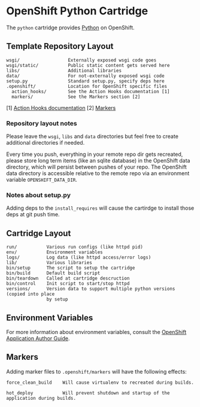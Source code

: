 # OpenShift Python Cartridge

The `python` cartridge provides [Python](http://www.python.org/) on OpenShift.

## Template Repository Layout

    wsgi/                  Externally exposed wsgi code goes
    wsgi/static/           Public static content gets served here
    libs/                  Additional libraries
    data/                  For not-externally exposed wsgi code
    setup.py               Standard setup.py, specify deps here
    .openshift/            Location for OpenShift specific files
      action_hooks/        See the Action Hooks documentation [1]
      markers/             See the Markers section [2]

\[1\] [Action Hooks documentation](https://github.com/openshift/origin-server/blob/master/node/README.writing_applications.md#action-hooks)
\[2\] [Markers](#markers)

### Repository layout notes

Please leave the `wsgi`, `libs` and `data` directories but feel free to create additional
directories if needed.

Every time you push, everything in your remote repo dir gets recreated, please
store long term items (like an sqlite database) in the OpenShift data
directory, which will persist between pushes of your repo.
The OpenShift data directory is accessible relative to the remote repo via an
environment variable `OPENSHIFT_DATA_DIR`.

### Notes about setup.py

Adding deps to the `install_requires` will cause the cartirdge to install those
deps at git push time.

## Cartridge Layout

    run/           Various run configs (like httpd pid)
    env/           Environment variables
    logs/          Log data (like httpd access/error logs)
    lib/           Various libraries
    bin/setup      The script to setup the cartridge
    bin/build      Default build script
    bin/teardown   Called at cartridge descruction
    bin/control    Init script to start/stop httpd
    versions/      Version data to support multiple python versions (copied into place
                   by setup

## Environment Variables

For more information about environment variables, consult the
[OpenShift Application Author Guide](https://github.com/openshift/origin-server/blob/master/node/README.writing_applications.md).

## Markers

Adding marker files to `.openshift/markers` will have the following effects:

    force_clean_build    Will cause virtualenv to recreated during builds.

    hot_deploy           Will prevent shutdown and startup of the application during builds.

